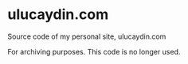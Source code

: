 # ulucaydin.com
Source code of my personal site, ulucaydin.com

For archiving purposes. This code is no longer used.
